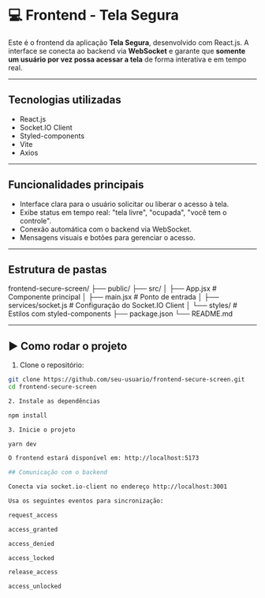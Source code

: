 # 💻 Frontend - Tela Segura

Este é o frontend da aplicação **Tela Segura**, desenvolvido com React.js. A interface se conecta ao backend via **WebSocket** e garante que **somente um usuário por vez possa acessar a tela** de forma interativa e em tempo real.

---

## Tecnologias utilizadas

- React.js
- Socket.IO Client
- Styled-components
- Vite
- Axios

---

## Funcionalidades principais

- Interface clara para o usuário solicitar ou liberar o acesso à tela.
- Exibe status em tempo real: "tela livre", "ocupada", "você tem o controle".
- Conexão automática com o backend via WebSocket.
- Mensagens visuais e botões para gerenciar o acesso.

---

## Estrutura de pastas

frontend-secure-screen/
├── public/
├── src/
│ ├── App.jsx # Componente principal
│ ├── main.jsx # Ponto de entrada
│ ├── services/socket.js # Configuração do Socket.IO Client
│ └── styles/ # Estilos com styled-components
├── package.json
└── README.md

---

## ▶️ Como rodar o projeto

1. Clone o repositório:

```bash
git clone https://github.com/seu-usuario/frontend-secure-screen.git
cd frontend-secure-screen

2. Instale as dependências

npm install

3. Inicie o projeto

yarn dev

O frontend estará disponível em: http://localhost:5173

## Comunicação com o backend

Conecta via socket.io-client no endereço http://localhost:3001

Usa os seguintes eventos para sincronização:

request_access

access_granted

access_denied

access_locked

release_access

access_unlocked

